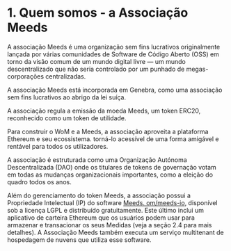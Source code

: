 
# 1. Quem somos - a Associação Meeds

A associação Meeds é uma organização sem fins lucrativos originalmente lançada por várias comunidades de Software de Código Aberto (OSS) em torno da visão comum de um mundo digital livre — um mundo descentralizado que não seria controlado por um punhado de megas-corporações centralizadas.

A associação Meeds está incorporada em Genebra, como uma associação sem fins lucrativos ao abrigo da lei suíça.

A associação regula a emissão da moeda Meeds, um token ERC20, reconhecido como um token de utilidade.

Para construir o WoM e a Meeds, a associação aproveita a plataforma Ethereum e seu ecossistema. torná-lo acessível de uma forma amigável e rentável para todos os utilizadores.

A associação é estruturada como uma Organização Autónoma Descentralizada (DAO) onde os titulares de tokens de governação votam em todas as mudanças organizacionais importantes, como a eleição do quadro todos os anos.

Além do gerenciamento do token Meeds, a associação possui a Propriedade Intelectual (IP) do software [Meeds. om/meeds-io](https://github.com/meeds-io), disponível sob a licença LGPL e distribuído gratuitamente. Este último inclui um aplicativo de carteira Ethereum que os usuários podem usar para armazenar e transacionar os seus Medidas (veja a seção 2.4 para mais detalhes). A Associação Meeds também executa um serviço multitenant de hospedagem de nuvens que utiliza esse software.
